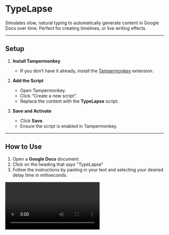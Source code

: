 # **TypeLapse**  
Simulates slow, natural typing to automatically generate content in Google Docs over time. Perfect for creating timelines, or live writing effects.

---

## **Setup**  

1. **Install Tampermonkey**  
   - If you don’t have it already, install the [Tampermonkey](https://www.tampermonkey.net/) extension.

2. **Add the Script**  
   - Open Tampermonkey.  
   - Click “Create a new script”.  
   - Replace the content with the **TypeLapse** script.

3. **Save and Activate**  
   - Click **Save**.  
   - Ensure the script is enabled in Tampermonkey.

---

## **How to Use**  

1. Open a **Google Docs** document.  
2. Click on the heading that says "TypeLapse"
3. Follow the instructions by pasting in your text and selecting your desired delay time in milliseconds.

![typesim](assets/example.mp4)